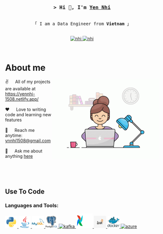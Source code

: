 <!-- Intro  -->
<h3 align="center">
        <samp>&gt; Hi 👋, I'm 
                <b><a target="_blank" href="https://yennhi-1508.netlify.app/">Yen Nhi</a></b>
        </samp>
</h3>


<p align="center"> 
  <samp>
    <br>
    「 I am a Data Engineer from <b>Vietnam</b> 」
    <br>
    <br>
  </samp>
</p>

<p align="center">
 <a href="https://www.linkedin.com/in/yen-nhi-077074270/" target="_blank">
  <img src="https://img.shields.io/badge/LinkedIn-0077B5?style=for-the-badge&logo=linkedin&logoColor=white" alt="nhi"/>
 </a>
 <!-- <a href="https://dev.to/nhi" target="_blank">
  <img src="https://img.shields.io/badge/dev.to-0A0A0A?style=for-the-badge&logo=dev.to&logoColor=white" alt="nhi" />
 </a> -->
 <a href="[https://instagram.com/_ln.yn_]" target="_blank">
  <img src="https://img.shields.io/badge/Instagram-fe4164?style=for-the-badge&logo=instagram&logoColor=white" alt="nhi" />
 </a> 
</p>
<br />

<!-- About Section -->
 # About me
 
<p>
 <img align="right" width="350" src="programming.gif" alt="Coding gif" />
  
 ✌️ &emsp; All of my projects are available at https://yennhi-1508.netlify.app/<br/><br/>
 ❤️ &emsp; Love to writing code and learning new features<br/><br/>
 📧 &emsp; Reach me anytime: ynnhi1508@gmail.com<br/><br/>
 💬 &emsp; Ask me about anything [here]([https://www.linkedin.com/in/yen-nhi-077074270/])

</p>

<br/>
<br/>
<br/>

## Use To Code

<h3 align="left">Languages and Tools:</h3>
<p align="left"> <a href="https://www.python.org" target="_blank" rel="noreferrer"> <img src="https://raw.githubusercontent.com/devicons/devicon/master/icons/python/python-original.svg" alt="python" width="40" height="40"/> </a> <a href="https://www.java.com" target="_blank" rel="noreferrer"> <img src="https://raw.githubusercontent.com/devicons/devicon/master/icons/java/java-original.svg" alt="java" width="40" height="40"/> </a> <a href="https://www.mysql.com/" target="_blank" rel="noreferrer"> <img src="https://raw.githubusercontent.com/devicons/devicon/master/icons/mysql/mysql-original-wordmark.svg" alt="mysql" width="40" height="40"/> </a> <a href="https://www.postgresql.org" target="_blank" rel="noreferrer"> <img src="https://raw.githubusercontent.com/devicons/devicon/master/icons/postgresql/postgresql-original-wordmark.svg" alt="postgresql" width="40" height="40"/> </a> <a href="https://kafka.apache.org/" target="_blank" rel="noreferrer"> <img src="https://www.vectorlogo.zone/logos/apache_kafka/apache_kafka-icon.svg" alt="kafka" width="40" height="40"/> </a> <a href="https://airflow.apache.org/" target="_blank" rel="noreferrer"> <img src="apache-airflow.jpg" alt="airflow" width="55" height="48"/> <a/> <a href="https://spark.apache.org/" target="_blank" rel="noreferrer"> <img src="spark-images.jpg" alt="azure" width="40" height="40"/> </a> <a href="https://www.docker.com/" target="_blank" rel="noreferrer"> <img src="https://raw.githubusercontent.com/devicons/devicon/master/icons/docker/docker-original-wordmark.svg" alt="docker" width="40" height="40"/> </a> <a href="https://azure.microsoft.com/en-in/" target="_blank" rel="noreferrer"> <img src="https://www.vectorlogo.zone/logos/microsoft_azure/microsoft_azure-icon.svg" alt="azure" width="40" height="40"/> </a></p>
<br/>


